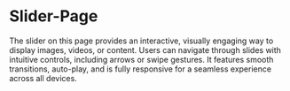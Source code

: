 # Slider-Page
The slider on this page provides an interactive, visually engaging way to display images, videos, or content. Users can navigate through slides with intuitive controls, including arrows or swipe gestures. It features smooth transitions, auto-play, and is fully responsive for a seamless experience across all devices.
